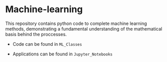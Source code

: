 # Machine-learning

This repository contains python code to complete machine learning methods, demonstrating a fundamental understanding of the mathematical basis behind the proccesses. 

- Code can be found in `ML_Classes`

- Applications can be found in `Jupyter_Notebooks`

